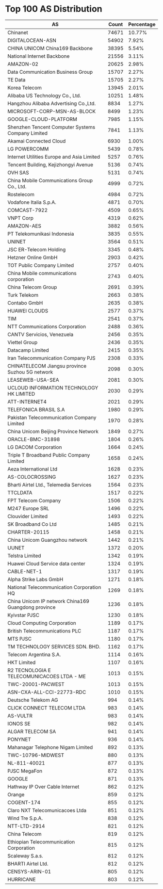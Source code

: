 # Top 100 AS Distribution
| AS | Count | Percentage |
|----|----|----|
| Chinanet | 74671 | 10.77% |
| DIGITALOCEAN-ASN | 54902 | 7.92% |
| CHINA UNICOM China169 Backbone | 38395 | 5.54% |
| National Internet Backbone | 21556 | 3.11% |
| AMAZON-02 | 20625 | 2.98% |
| Data Communication Business Group | 15707 | 2.27% |
| TE Data | 15705 | 2.27% |
| Korea Telecom | 13945 | 2.01% |
| Alibaba US Technology Co., Ltd. | 10251 | 1.48% |
| Hangzhou Alibaba Advertising Co.,Ltd. | 8834 | 1.27% |
| MICROSOFT-CORP-MSN-AS-BLOCK | 8499 | 1.23% |
| GOOGLE-CLOUD-PLATFORM | 7985 | 1.15% |
| Shenzhen Tencent Computer Systems Company Limited | 7841 | 1.13% |
| Akamai Connected Cloud | 6930 | 1.00% |
| LG POWERCOMM | 5439 | 0.78% |
| Internet Utilities Europe and Asia Limited | 5257 | 0.76% |
| Tencent Building, Kejizhongyi Avenue | 5136 | 0.74% |
| OVH SAS | 5131 | 0.74% |
| China Mobile Communications Group Co., Ltd. | 4999 | 0.72% |
| Rostelecom | 4984 | 0.72% |
| Vodafone Italia S.p.A. | 4871 | 0.70% |
| COMCAST-7922 | 4509 | 0.65% |
| VNPT Corp | 4319 | 0.62% |
| AMAZON-AES | 3882 | 0.56% |
| PT Telekomunikasi Indonesia | 3835 | 0.55% |
| UNINET | 3564 | 0.51% |
| JSC ER-Telecom Holding | 3345 | 0.48% |
| Hetzner Online GmbH | 2903 | 0.42% |
| TOT Public Company Limited | 2757 | 0.40% |
| China Mobile communications corporation | 2743 | 0.40% |
| China Telecom Group | 2691 | 0.39% |
| Turk Telekom | 2663 | 0.38% |
| Contabo GmbH | 2635 | 0.38% |
| HUAWEI CLOUDS | 2577 | 0.37% |
| TIM | 2541 | 0.37% |
| NTT Communications Corporation | 2488 | 0.36% |
| CANTV Servicios, Venezuela | 2456 | 0.35% |
| Viettel Group | 2436 | 0.35% |
| Datacamp Limited | 2415 | 0.35% |
| Iran Telecommunication Company PJS | 2308 | 0.33% |
| CHINATELECOM Jiangsu province Suzhou 5G network | 2098 | 0.30% |
| LEASEWEB-USA-SEA | 2081 | 0.30% |
| UCLOUD INFORMATION TECHNOLOGY HK LIMITED | 2030 | 0.29% |
| ATT-INTERNET4 | 2021 | 0.29% |
| TELEFONICA BRASIL S.A | 1980 | 0.29% |
| Pakistan Telecommunication Company Limited | 1970 | 0.28% |
| China Unicom Beijing Province Network | 1849 | 0.27% |
| ORACLE-BMC-31898 | 1804 | 0.26% |
| LG DACOM Corporation | 1664 | 0.24% |
| Triple T Broadband Public Company Limited | 1658 | 0.24% |
| Aeza International Ltd | 1628 | 0.23% |
| AS-COLOCROSSING | 1627 | 0.23% |
| Bharti Airtel Ltd., Telemedia Services | 1564 | 0.23% |
| TTCLDATA | 1517 | 0.22% |
| FPT Telecom Company | 1506 | 0.22% |
| M247 Europe SRL | 1496 | 0.22% |
| Clouvider Limited | 1493 | 0.22% |
| SK Broadband Co Ltd | 1485 | 0.21% |
| CHARTER-20115 | 1458 | 0.21% |
| China Unicom Guangzhou network | 1442 | 0.21% |
| UUNET | 1372 | 0.20% |
| Telstra Limited | 1342 | 0.19% |
| Huawei Cloud Service data center | 1324 | 0.19% |
| CABLE-NET-1 | 1317 | 0.19% |
| Alpha Strike Labs GmbH | 1271 | 0.18% |
| National Telecommunication Corporation HQ | 1269 | 0.18% |
| China Unicom IP network China169 Guangdong province | 1236 | 0.18% |
| Kyivstar PJSC | 1230 | 0.18% |
| Cloud Computing Corporation | 1189 | 0.17% |
| British Telecommunications PLC | 1187 | 0.17% |
| MTS PJSC | 1180 | 0.17% |
| TM TECHNOLOGY SERVICES SDN. BHD. | 1162 | 0.17% |
| Telecom Argentina S.A. | 1114 | 0.16% |
| HKT Limited | 1107 | 0.16% |
| R2 TECNOLOGIA E TELECOMUNICACOES LTDA - ME | 1013 | 0.15% |
| TWC-20001-PACWEST | 1013 | 0.15% |
| ASN-CXA-ALL-CCI-22773-RDC | 1010 | 0.15% |
| Deutsche Telekom AG | 994 | 0.14% |
| CLICK CONNECT TELECOM LTDA | 983 | 0.14% |
| AS-VULTR | 983 | 0.14% |
| IONOS SE | 982 | 0.14% |
| ALGAR TELECOM SA | 941 | 0.14% |
| PONYNET | 936 | 0.14% |
| Mahanagar Telephone Nigam Limited | 892 | 0.13% |
| TWC-10796-MIDWEST | 880 | 0.13% |
| NL-811-40021 | 877 | 0.13% |
| PJSC MegaFon | 872 | 0.13% |
| GOOGLE | 871 | 0.13% |
| Hathway IP Over Cable Internet | 862 | 0.12% |
| Orange | 859 | 0.12% |
| COGENT-174 | 855 | 0.12% |
| Claro NXT Telecomunicacoes Ltda | 851 | 0.12% |
| Wind Tre S.p.A. | 838 | 0.12% |
| NTT-LTD-2914 | 821 | 0.12% |
| China Telecom | 819 | 0.12% |
| Ethiopian Telecommunication Corporation | 815 | 0.12% |
| Scaleway S.a.s. | 812 | 0.12% |
| BHARTI Airtel Ltd. | 812 | 0.12% |
| CENSYS-ARIN-01 | 805 | 0.12% |
| HURRICANE | 803 | 0.12% |
